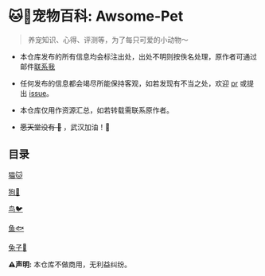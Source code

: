 # 🐱🐶宠物百科: Awsome-Pet

> 养宠知识、心得、评测等，为了每只可爱的小动物～



* 本仓库发布的所有信息均会标注出处，出处不明则按佚名处理，原作者可通过邮件[联系我]()

* 任何发布的信息都会竭尽所能保持客观，如若发现有不当之处，欢迎 [pr](https://github.com/hc1998/Awsome-Pet/pulls) 或提出 [issue](https://github.com/hc1998/Awsome-Pet/issues)。

* 本仓库仅用作资源汇总，如若转载需联系原作者。

* ~~愿天堂没有 🦇~~  ，武汉加油！👊

## 目录

[猫🐱]()

[狗🐶]()

[鸟🐦]()

[鱼🐟]()

[兔子🐰]()



**⚠️声明:** 本仓库不做商用，无利益纠纷。


